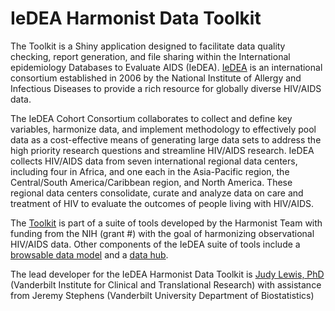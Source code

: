 # IeDEA Harmonist Data Toolkit

The Toolkit is a Shiny application designed to facilitate data quality checking, report generation, and file sharing within the International epidemiology Databases to Evaluate AIDS (IeDEA). [IeDEA](https://iedea.org) is an international consortium established in 2006 by the National Institute of Allergy and Infectious Diseases to provide a rich resource for globally diverse HIV/AIDS data. 

The IeDEA Cohort Consortium collaborates to collect and define key variables, harmonize data, and implement methodology to effectively pool data as a cost-effective means of generating large data sets to address the high priority research questions and streamline HIV/AIDS research. IeDEA collects HIV/AIDS data from seven international regional data centers, including four in Africa, and one each in the Asia-Pacific region, the Central/South America/Caribbean region, and North America. These regional data centers consolidate, curate and analyze data on care and treatment of HIV to evaluate the outcomes of people living with HIV/AIDS.

The [Toolkit](https://iedeadata.org/iedea-harmonist) is part of a suite of tools developed by the Harmonist Team with funding from the NIH (grant #) with the goal of harmonizing observational HIV/AIDS data. Other components of the IeDEA suite of tools include a [browsable data model](https://iedeades.org) and a [data hub](https://iedeahub.org).

The lead developer for the IeDEA Harmonist Data Toolkit is [Judy Lewis, PhD](mailto:judy.lewis@vumc.org) (Vanderbilt Institute for Clinical and Translational Research) with assistance from Jeremy Stephens (Vanderbilt University Department of Biostatistics)

